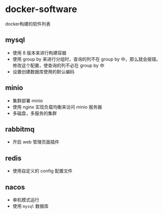 # docker-software

docker构建的软件列表

## mysql
 - 使用 8 版本来进行构建容器
 - 使用 group by 来进行分组时，查询的列不在 group by 中，那么就会报错。修改这个配置，使查询的列不必在 group by 中
 - 设置创建数据库使用的默认编码

## minio
 - 集群部署 minio
 - 使用 nginx 实现负载均衡来访问 minio 服务器
 - 多磁盘，多服务的集群

## rabbitmq
 - 开启 web 管理页面插件

## redis
 - 使用自定义的 config 配置文件

## nacos
 - 单机模式运行
 - 使用 `mysql` 数据库